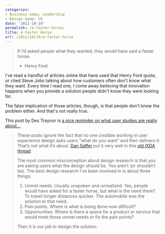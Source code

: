 ```yaml
---
categories:
- Business &amp; Leadership
- Design &amp; UX
date: '2011-10-19'
permalink: /a-faster-horse/
title: A Faster Horse
url: /2011/10/19/a-faster-horse
---
```


<blockquote>If I’d asked people what they wanted, they would have said a faster horse.

- Henry Ford</blockquote>

I've read a handful of articles online that have used that Henry Ford quote, or cited Steve Jobs talking about how customers often don't know what they want. Every time I read one, I come away believing that innovation happens when you provide a solution people didn't know they were looking for.

The false implication of those articles, though, is that people don't know the problem either. And that's not really true.

This post by Des Traynor is <a href="http://contrast.ie/blog/faster-horses/">a nice reminder on what user studies are really about...</a>

<blockquote>These posts ignore the fact that no one credible working in user experience design asks users “what do you want” and then delivers it. That’s not what it’s about. <a href="http://www.odannyboy.com/">Dan Saffer</a> put it very well in this <a href="http://www.ixda.org/node/16559">old IXDA thread</a>.

The most common misconception about design research is that you are asking users what the design should be. You aren’t (or shouldn’t be). The best design research I’ve been involved in is about three things:

<ol>
<li>Unmet needs. Usually unspoken and unrealized. Yes, people would have asked for a faster horse, but what is the need there? To travel longer distances quicker. The automobile was the solution to that need.</li>
<li>Pain points. Where is what is being done now difficult?</li>
<li>Opportunities. Where is there a space for a product or service that would meet those unmet needs or fix the pain points?</li>
</ol>

Then it is our job to design the solution.</blockquote>